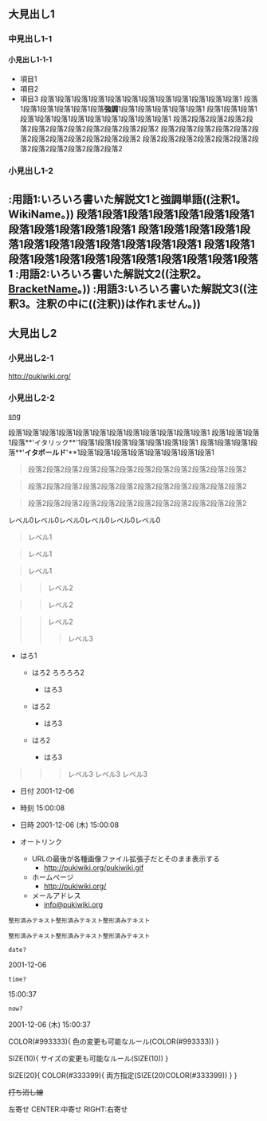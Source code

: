 

## 大見出し1
### 中見出し1-1
#### 小見出し1-1-1

* 項目1
* 項目2
* 項目3
段落1段落1段落1段落1段落1段落1段落1段落1段落1段落1段落1段落1
段落1段落1段落1段落1段落1段落**強調**1段落1段落1段落1段落1段落1
段落1段落1段落1段落1段落1段落1段落1段落1段落1段落1段落1段落1
段落2段落2段落2段落2段落2段落2段落2段落2段落2段落2段落2段落2
段落2段落2段落2段落2段落2段落2段落2段落2段落2段落2段落2段落2
段落2段落2段落2段落2段落2段落2段落2段落2段落2段落2段落2段落2
### 小見出し1-2
:用語1:いろいろ書いた解説文1と**強調単語**((注釈1。WikiName。))
段落1段落1段落1段落1段落1段落1段落1段落1段落1段落1段落1段落1
段落1段落1段落1段落1段落1段落1段落1段落1段落1段落1段落1段落1
段落1段落1段落1段落1段落1段落1段落1段落1段落1段落1段落1段落1
:用語2:いろいろ書いた解説文2((注釈2。[BracketName](../../en/BracketName)。))
:用語3:いろいろ書いた解説文3((注釈3。注釈の中に((注釈))は作れません。))
----
## 大見出し2
### 小見出し2-1
http://pukiwiki.org/
### 小見出し2-2

[sng](../../en/sng)

段落1段落1段落1段落1段落1段落1段落1段落1段落1段落1段落1段落1
段落1段落1段落1段落**'イタリック**'1段落1段落1段落1段落1段落1段落1段落1
段落1段落1段落1段落**'**イタボールド**'**1段落1段落1段落1段落1段落1段落1段落1段落1

>段落2段落2段落2段落2段落2段落2段落2段落2段落2段落2段落2段落2

>段落2段落2段落2段落2段落2段落2段落2段落2段落2段落2段落2段落2

>段落2段落2段落2段落2段落2段落2段落2段落2段落2段落2段落2段落2

レベル0レベル0レベル0レベル0レベル0レベル0


>レベル1

>レベル1

>レベル1

>>レベル2

>>レベル2

>>レベル2
>>>レベル3

* はろ1
    * はろ2
ろろろろ2

        * はろ3
    * はろ2
        * はろ3
    * はろ2
        * はろ3
>>>レベル3
>>>レベル3
>>>レベル3

* 日付 2001-12-06
* 時刻 15:00:08
* 日時 2001-12-06 (木) 15:00:08

* オートリンク
    * URLの最後が各種画像ファイル拡張子だとそのまま表示する
        *  http://pukiwiki.org/pukiwiki.gif
    * ホームページ
        *  http://pukiwiki.org/
    * メールアドレス
        *  info@pukiwiki.org

```
整形済みテキスト整形済みテキスト整形済みテキスト
```
```
整形済みテキスト整形済みテキスト整形済みテキスト
```

```
date?
```
2001-12-06
```
time?
```
15:00:37
```
now?
```
2001-12-06 (木) 15:00:37

COLOR(#993333){ 色の変更も可能なルール(COLOR(#993333)) }

SIZE(10){ サイズの変更も可能なルール(SIZE(10)) }

SIZE(20){ COLOR(#333399){ 両方指定(SIZE(20)COLOR(#333399)) } }

~~打ち消し線~~

左寄せ
CENTER:中寄せ
RIGHT:右寄せ